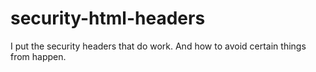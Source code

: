 # security-html-headers
I put the security headers that do work. And how to avoid certain things from happen.
